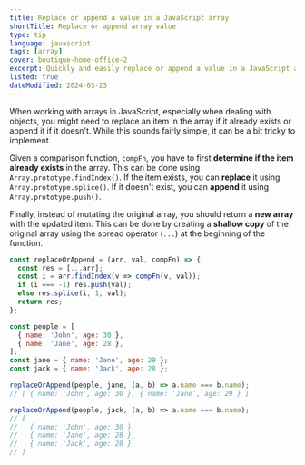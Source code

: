 ```yaml
---
title: Replace or append a value in a JavaScript array
shortTitle: Replace or append array value
type: tip
language: javascript
tags: [array]
cover: boutique-home-office-2
excerpt: Quickly and easily replace or append a value in a JavaScript array.
listed: true
dateModified: 2024-03-23
---
```


When working with arrays in JavaScript, especially when dealing with objects, you might need to replace an item in the array if it already exists or append it if it doesn't. While this sounds fairly simple, it can be a bit tricky to implement.

Given a comparison function, `compFn`, you have to first **determine if the item already exists** in the array. This can be done using `Array.prototype.findIndex()`. If the item exists, you can **replace** it using `Array.prototype.splice()`. If it doesn't exist, you can **append** it using `Array.prototype.push()`.

Finally, instead of mutating the original array, you should return a **new array** with the updated item. This can be done by creating a **shallow copy** of the original array using the spread operator (`...`) at the beginning of the function.

```js
const replaceOrAppend = (arr, val, compFn) => {
  const res = [...arr];
  const i = arr.findIndex(v => compFn(v, val));
  if (i === -1) res.push(val);
  else res.splice(i, 1, val);
  return res;
};

const people = [
  { name: 'John', age: 30 },
  { name: 'Jane', age: 28 },
];
const jane = { name: 'Jane', age: 29 };
const jack = { name: 'Jack', age: 28 };

replaceOrAppend(people, jane, (a, b) => a.name === b.name);
// [ { name: 'John', age: 30 }, { name: 'Jane', age: 29 } ]

replaceOrAppend(people, jack, (a, b) => a.name === b.name);
// [
//   { name: 'John', age: 30 },
//   { name: 'Jane', age: 28 },
//   { name: 'Jack', age: 28 }
// ]
```
